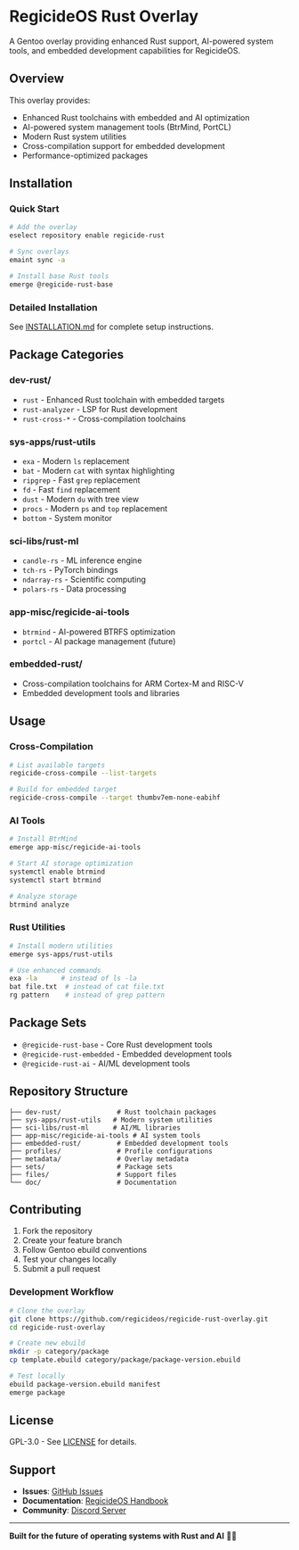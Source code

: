# RegicideOS Rust Overlay

A Gentoo overlay providing enhanced Rust support, AI-powered system tools, and embedded development capabilities for RegicideOS.

## Overview

This overlay provides:
- Enhanced Rust toolchains with embedded and AI optimization
- AI-powered system management tools (BtrMind, PortCL)
- Modern Rust system utilities
- Cross-compilation support for embedded development
- Performance-optimized packages

## Installation

### Quick Start
```bash
# Add the overlay
eselect repository enable regicide-rust

# Sync overlays
emaint sync -a

# Install base Rust tools
emerge @regicide-rust-base
```

### Detailed Installation
See [INSTALLATION.md](INSTALLATION.md) for complete setup instructions.

## Package Categories

### dev-rust/
- `rust` - Enhanced Rust toolchain with embedded targets
- `rust-analyzer` - LSP for Rust development
- `rust-cross-*` - Cross-compilation toolchains

### sys-apps/rust-utils
- `exa` - Modern `ls` replacement
- `bat` - Modern `cat` with syntax highlighting
- `ripgrep` - Fast `grep` replacement
- `fd` - Fast `find` replacement
- `dust` - Modern `du` with tree view
- `procs` - Modern `ps` and `top` replacement
- `bottom` - System monitor

### sci-libs/rust-ml
- `candle-rs` - ML inference engine
- `tch-rs` - PyTorch bindings
- `ndarray-rs` - Scientific computing
- `polars-rs` - Data processing

### app-misc/regicide-ai-tools
- `btrmind` - AI-powered BTRFS optimization
- `portcl` - AI package management (future)

### embedded-rust/
- Cross-compilation toolchains for ARM Cortex-M and RISC-V
- Embedded development tools and libraries

## Usage

### Cross-Compilation
```bash
# List available targets
regicide-cross-compile --list-targets

# Build for embedded target
regicide-cross-compile --target thumbv7em-none-eabihf
```

### AI Tools
```bash
# Install BtrMind
emerge app-misc/regicide-ai-tools

# Start AI storage optimization
systemctl enable btrmind
systemctl start btrmind

# Analyze storage
btrmind analyze
```

### Rust Utilities
```bash
# Install modern utilities
emerge sys-apps/rust-utils

# Use enhanced commands
exa -la      # instead of ls -la
bat file.txt  # instead of cat file.txt
rg pattern    # instead of grep pattern
```

## Package Sets

- `@regicide-rust-base` - Core Rust development tools
- `@regicide-rust-embedded` - Embedded development tools
- `@regicide-rust-ai` - AI/ML development tools

## Repository Structure

```
├── dev-rust/              # Rust toolchain packages
├── sys-apps/rust-utils   # Modern system utilities
├── sci-libs/rust-ml      # AI/ML libraries
├── app-misc/regicide-ai-tools # AI system tools
├── embedded-rust/         # Embedded development tools
├── profiles/              # Profile configurations
├── metadata/              # Overlay metadata
├── sets/                  # Package sets
├── files/                 # Support files
└── doc/                   # Documentation
```

## Contributing

1. Fork the repository
2. Create your feature branch
3. Follow Gentoo ebuild conventions
4. Test your changes locally
5. Submit a pull request

### Development Workflow
```bash
# Clone the overlay
git clone https://github.com/regicideos/regicide-rust-overlay.git
cd regicide-rust-overlay

# Create new ebuild
mkdir -p category/package
cp template.ebuild category/package/package-version.ebuild

# Test locally
ebuild package-version.ebuild manifest
emerge package
```

## License

GPL-3.0 - See [LICENSE](LICENSE) for details.

## Support

- **Issues**: [GitHub Issues](https://github.com/regicideos/RegicideOS/issues)
- **Documentation**: [RegicideOS Handbook](https://docs.regicideos.com)
- **Community**: [Discord Server](https://discord.gg/regicideos)

---

**Built for the future of operating systems with Rust and AI** 🦀🤖